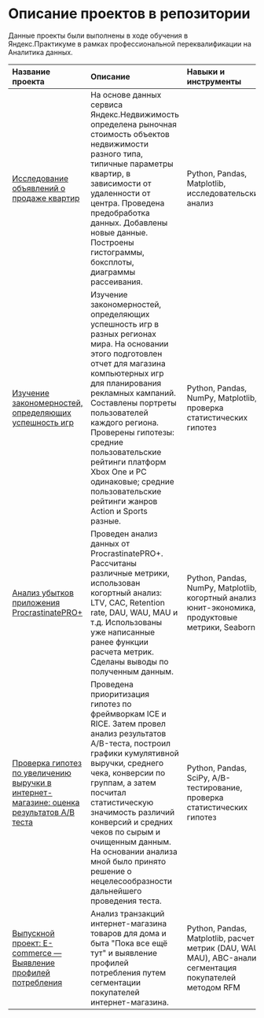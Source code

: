  # Описание проектов в репозитории 

Данные проекты были выполнены в ходе обучения в Яндекс.Практикуме в рамках профессиональной переквалификации на Аналитика данных.

| Название проекта      | Описание          | Навыки и инструменты  | Сферы деятельности                   
| :-------------------- | :---------------- |:--------------------  |:-----------------|
|[Исследование объявлений о продаже квартир](https://github.com/mashafisher/yandexpraktikum/tree/main/development) | На основе данных сервиса Яндекс.Недвижимость определена рыночная стоимость объектов недвижимости разного типа, типичные параметры квартир, в зависимости от удаленности от центра. Проведена предобработка данных. Добавлены новые данные. Построены гистограммы, боксплоты, диаграммы рассеивания.| Python, Pandas, Matplotlib, исследовательский анализ| Интернет-сервисы, Площадки объявлений
|[Изучение закономерностей, определяющих успешность игр](https://github.com/mashafisher/yandexpraktikum/tree/main/intermediate_project) | Изучение закономерностей, определяющих успешность игр в разных регионах мира. На основании этого подготовлен отчет для магазина компьютерных игр для планирования рекламных кампаний. Составлены портреты пользователей каждого региона. Проверены гипотезы: средние пользовательские рейтинги платформ Xbox One и PC одинаковые; средние пользовательские рейтинги жанров Action и Sports разные.|Python, Pandas, NumPy, Matplotlib, проверка статистических гипотез| Gamedev, Интернет-магазины
|[Анализ убытков приложения ProcrastinatePRO+]() |Проведен анализ данных от ProcrastinatePRO+. Рассчитаны различные метрики, использован когортный анализ: LTV, CAC, Retention rate, DAU, WAU, MAU и т.д. Использованы уже написанные ранее функции расчета метрик. Сделаны выводы по полученным данным. |Python, Pandas, NumPy, Matplotlib, когортный анализ, юнит-экономика, продуктовые метрики, Seaborn| Интернет-сервисы, стартапы
|[Проверка гипотез по увеличению выручки в интернет-магазине: оценка результатов A/B теста](https://github.com/mashafisher/yandexpraktikum/tree/main/hypothesis) |Проведена приоритизация гипотез по фреймворкам ICE и RICE. Затем провел анализ результатов A/B-теста, построил графики кумулятивной выручки, среднего чека, конверсии по группам, а затем посчитал статистическую значимость различий конверсий и средних чеков по сырым и очищенным данным. На основании анализа мной было принято решение о нецелесообразности дальнейшего проведения теста.|Python, Pandas, SciPy, A/B-тестирование, проверка статистических гипотез| Интернет-магазины
|[Выпускной проект: E-commerce — Выявление профилей потребления](https://github.com/mashafisher/yandexpraktikum/blob/main/e-commerce/e-commerce_final_project.ipynb) | Анализ транзакций интернет-магазина товаров для дома и быта "Пока все ещё тут" и выявление профилей потребления путем сегментации покупателей интернет-магазина.| Python, Pandas, Matplotlib, расчет метрик (DAU, WAU, MAU), ABC-анализ, сегментация покупателей методом RFM| Интернет-магазин
